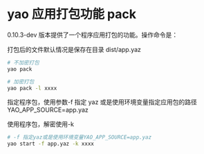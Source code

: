 # yao 应用打包功能 pack

0.10.3-dev 版本提供了一个程序应用打包的功能。操作命令是：

打包后的文件默认情况是保存在目录 dist/app.yaz

```sh
# 不加密打包
yao pack

# 加密打包
yao pack -l xxxx

```

指定程序包，使用参数-f 指定 yaz 或是使用环境变量指定应用包的路径 YAO_APP_SOURCE=app.yaz

使用程序包，解密使用-k

```sh
# -f 指定yaz或是使用环境变量YAO_APP_SOURCE=app.yaz
yao start -f app.yaz -k xxxx

```
